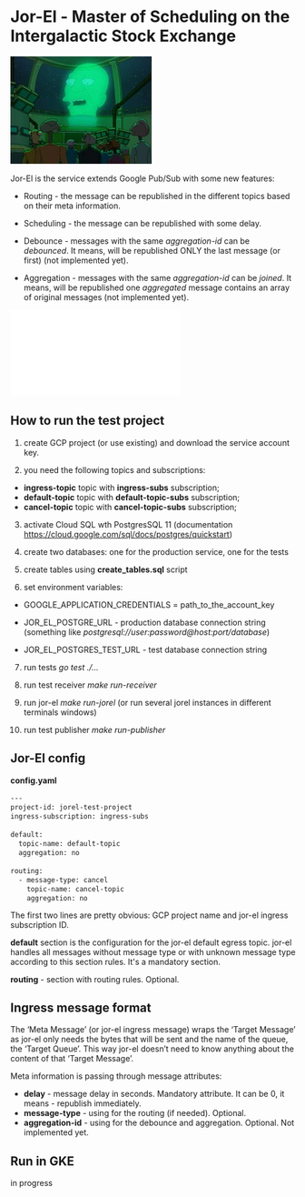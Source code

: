 # Jor-El - Master of Scheduling on the Intergalactic Stock Exchange

![](/small-jor-el.jpg)

Jor-El is the service extends Google Pub/Sub with some new features:

- Routing - the message can be republished in the different topics based on their meta information.

- Scheduling - the message can be republished with some delay.

- Debounce - messages with the same *aggregation-id* can be *debounced*. It means, will be republished 
ONLY the last message (or first)  (not implemented yet).

- Aggregation - messages with the same *aggregation-id* can be *joined*. It means, will be republished 
one *aggregated* message contains an array of original messages (not implemented yet).

![](/common-schema.pdf)

## How to run the test project

1) create GCP project (or use existing) and download the service account key.

2) you need the following topics and subscriptions:
* **ingress-topic** topic with **ingress-subs** subscription;
* **default-topic** topic with **default-topic-subs** subscription;
* **cancel-topic** topic with **cancel-topic-subs** subscription;

3) activate Cloud SQL wth PostgresSQL 11 (documentation https://cloud.google.com/sql/docs/postgres/quickstart)

4) create two databases: one for the production service, one for the tests

5) create tables using **create_tables.sql** script

6) set environment variables:

* GOOGLE_APPLICATION_CREDENTIALS = path_to_the_account_key

* JOR_EL_POSTGRE_URL - production database connection string 
(something like *postgresql://user:password@host:port/database*)

* JOR_EL_POSTGRES_TEST_URL - test database connection string

7) run tests *go test ./...*

8) run test receiver *make run-receiver*

9) run jor-el *make run-jorel* (or run several jorel instances in different terminals windows)

10) run test publisher *make run-publisher*

## Jor-El config

**config.yaml**

```
---
project-id: jorel-test-project
ingress-subscription: ingress-subs

default:
  topic-name: default-topic
  aggregation: no

routing:
  - message-type: cancel
    topic-name: cancel-topic
    aggregation: no
```

The first two lines are pretty obvious: GCP project name and jor-el ingress subscription ID. 

**default** section is the configuration for the jor-el default egress topic. jor-el handles all messages 
without message type or with unknown message type according to this section rules. It's a mandatory section.

**routing** - section with routing rules. Optional.

## Ingress message format

The ‘Meta Message’ (or jor-el ingress message) wraps the ‘Target Message’ as jor-el only needs the bytes that will be sent and the name of the queue, the ‘Target Queue’. This way jor-el doesn’t need to know anything about the content of that ‘Target Message’.  

Meta information is passing through message attributes:

* **delay** - message delay in seconds. Mandatory attribute. It can be 0, it means - republish immediately.
* **message-type** - using for the routing (if needed). Optional.
* **aggregation-id** - using for the debounce and aggregation. Optional. Not implemented yet.

## Run in GKE

in progress




